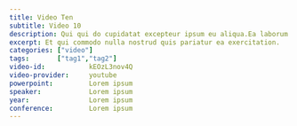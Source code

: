 ```yaml
---
title: Video Ten
subtitle: Video 10
description: Qui qui do cupidatat excepteur ipsum eu aliqua.Ea laborum irure qui est officia id officia do ea aute veniam do commodo.Quis enim nisi qui non exercitation laboris duis reprehenderit.
excerpt: Et qui commodo nulla nostrud quis pariatur ea exercitation.
categories: ["video"]
tags:       ["tag1","tag2"]
video-id:           kEOzL3nov4Q
video-provider:     youtube
powerpoint:         Lorem ipsum
speaker:            Lorem ipsum
year:               Lorem ipsum
conference:         Lorem ipsum
---
```

